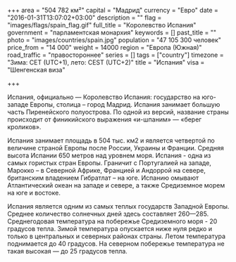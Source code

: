 +++
area = "504 782 км²"
capital = "Мадрид"
currency = "Евро"
date = "2016-01-31T13:07:02+03:00"
description = ""
flag = "images/flags/spain_flag.gif"
full_title = "Королевство Испания"
government = "парламентская монархия"
keywords = []
past_title = ""
photo = "images/countries/spain.jpg"
population = "47 105 300 человек"
price_from = "14 000"
weight = 14000
region = "Европа (Южная)"
road_traffic = "правостороннее"
series = []
tags = ["country"]
timezone = "Зима: CET (UTC+1), лето: CEST (UTC+2)"
title = "Испания"
visa = "Шенгенская виза"

+++

Испания, официально — Королевство Испания: государство на юго-западе Европы, столица – город Мадрид. Испания занимает большую часть Пиренейского полуострова. По одной из версий, название страны происходит от финикийского выражения «и-шпаним» — «берег кроликов».

Испания занимает площадь в 504 тыс. км2 и является четвертой по величине страной Европы после России, Украины и Франции. Средняя высота Испании 650 метров над уровнем моря. Испания - одна из самых гористых стран Европы. Граничит с Португалией на западе, Марокко – в Северной Африке, Францией и Андоррой на севере, британским владением Гибратлат – на юге. Испанию омывают Атлантический океан на западе и севере, а также Средиземное морем на юге и востоке.

Испания является одним из самых теплых государств Западной Европы. Среднее количество солнечных дней  здесь составляет 260—285. Среднегодовая температура на побережье Средиземного моря - 20 градусов тепла. Зимой температура опускается ниже нуля редко и только в центральных и северных районах страны. Летом температура поднимается до 40 градусов. На северном побережье температура не такая высокая — до 25 градусов тепла.